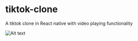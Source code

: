 # tiktok-clone
A tiktok clone in React native with video playing functionality









![Alt text](https://github.com/mohdaamir8182/tiktok-clone/blob/master/screen_recorded.gif)
